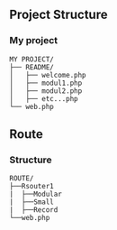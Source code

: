 ## Project Structure 

### My project

```
MY PROJECT/
├── README/
│   ├── welcome.php
│   ├── modul1.php
│   ├── modul2.php
│   ├── etc...php
└── web.php
```
## Route

### Structure

```
ROUTE/
├──Rsouter1
|  ├──Modular
|  ├──Small
|  ├──Record
└──web.php
```


